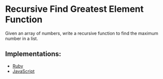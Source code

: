 # Recursive Find Greatest Element Function

Given an array of numbers, write a recursive function to find the maximum number in a list.

## Implementations:

- [Ruby](ruby/find_greatest_element.rb)
- [JavaScript](javascript/findGreatestElement.js)
